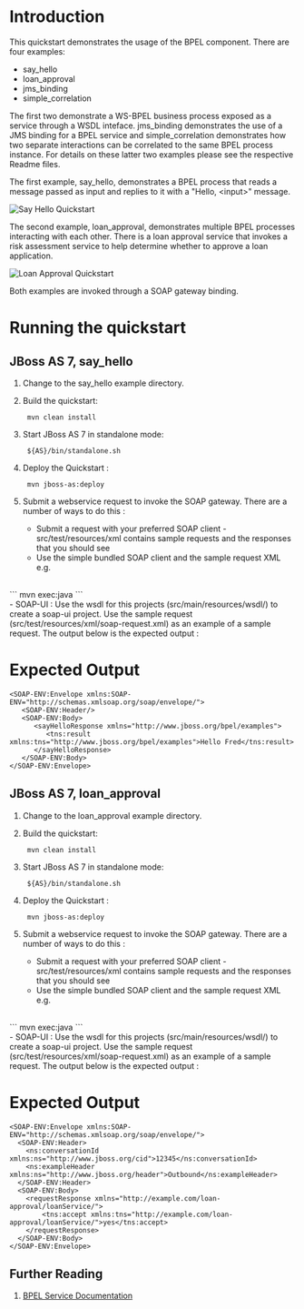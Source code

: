 Introduction
============
This quickstart demonstrates the usage of the BPEL component. There are four examples:
   * say_hello
   * loan_approval
   * jms_binding
   * simple_correlation

The first two demonstrate a WS-BPEL business process exposed as a service through a WSDL inteface. jms_binding demonstrates the use of a JMS binding for a BPEL service and simple_correlation demonstrates how two separate interactions can be correlated to the same BPEL process instance. For details on these latter two examples please see the respective Readme files.


The first example, say_hello, demonstrates a BPEL process that reads a message passed as input and 
replies to it with a "Hello, &lt;input&gt;" message.

![Say Hello Quickstart](https://github.com/jboss-switchyard/quickstarts/raw/master/bpel-service/say_hello/bpel-say-hello.jpg)

The second example, loan_approval, demonstrates multiple BPEL processes interacting with each other. 
There is a loan approval service that invokes a risk assessment service to help determine whether to 
approve a loan application.


![Loan Approval Quickstart](https://github.com/jboss-switchyard/quickstarts/raw/master/bpel-service/loan_approval/bpel-loan-approval.jpg)


Both examples are invoked through a SOAP gateway binding.  

Running the quickstart
======================

JBoss AS 7, say_hello
----------
1. Change to the say_hello example directory.
2. Build the quickstart:

        mvn clean install

3. Start JBoss AS 7 in standalone mode:

        ${AS}/bin/standalone.sh

4. Deploy the Quickstart : 

        mvn jboss-as:deploy

5. Submit a webservice request to invoke the SOAP gateway.  There are a number of ways to do this :
   - Submit a request with your preferred SOAP client - src/test/resources/xml contains sample 
     requests and the responses that you should see
   - Use the simple bundled SOAP client and the sample request XML e.g.
<br/>
```
mvn exec:java
```
<br/>
    - SOAP-UI : Use the wsdl for this projects (src/main/resources/wsdl/) to create a soap-ui project.  
      Use the sample request (src/test/resources/xml/soap-request.xml) as an example of a sample 
      request. The output below is the expected output :

Expected Output
===============

```
<SOAP-ENV:Envelope xmlns:SOAP-ENV="http://schemas.xmlsoap.org/soap/envelope/">
   <SOAP-ENV:Header/>
   <SOAP-ENV:Body>
      <sayHelloResponse xmlns="http://www.jboss.org/bpel/examples">
         <tns:result xmlns:tns="http://www.jboss.org/bpel/examples">Hello Fred</tns:result>
      </sayHelloResponse>
   </SOAP-ENV:Body>
</SOAP-ENV:Envelope>
```


JBoss AS 7, loan_approval
----------
1. Change to the loan_approval example directory.
1. Build the quickstart:

        mvn clean install

2. Start JBoss AS 7 in standalone mode:

        ${AS}/bin/standalone.sh

3. Deploy the Quickstart :

        mvn jboss-as:deploy

4. Submit a webservice request to invoke the SOAP gateway.  There are a
   number of ways to do this :
      - Submit a request with your preferred SOAP client - src/test/resources/xml contains sample requests 
        and the responses that you should see
      - Use the simple bundled SOAP client and the sample request XML e.g.
<br/>
```
mvn exec:java
```
<br/>
      - SOAP-UI : Use the wsdl for this projects (src/main/resources/wsdl/) to create a soap-ui project.  Use the 
        sample request (src/test/resources/xml/soap-request.xml) as an example of a sample request.  The output 
        below is the expected output :


Expected Output
===============

```
<SOAP-ENV:Envelope xmlns:SOAP-ENV="http://schemas.xmlsoap.org/soap/envelope/">
  <SOAP-ENV:Header>
    <ns:conversationId xmlns:ns="http://www.jboss.org/cid">12345</ns:conversationId>
    <ns:exampleHeader xmlns:ns="http://www.jboss.org/header">Outbound</ns:exampleHeader>
  </SOAP-ENV:Header>
  <SOAP-ENV:Body>
    <requestResponse xmlns="http://example.com/loan-approval/loanService/">
        <tns:accept xmlns:tns="http://example.com/loan-approval/loanService/">yes</tns:accept>
    </requestResponse>
  </SOAP-ENV:Body>
</SOAP-ENV:Envelope>
```

## Further Reading

1. [BPEL Service Documentation](https://docs.jboss.org/author/display/SWITCHYARD/BPEL)
